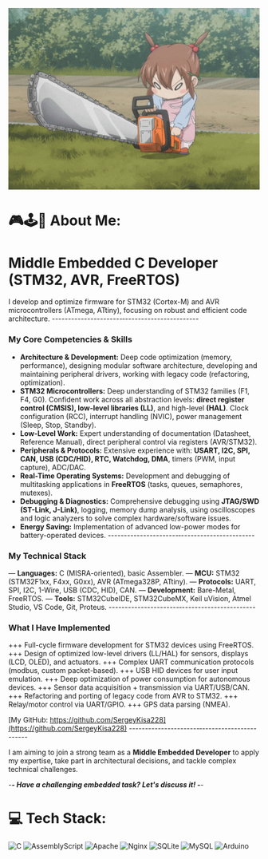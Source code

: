 ![](https://github.com/SergeyKisa228/SergeyKisa228/blob/main/gif_2.gif)

# 🎮🕹️👾 About Me:
# Middle Embedded C Developer (STM32, AVR, FreeRTOS)

I develop and optimize firmware for STM32 (Cortex-M) and AVR microcontrollers (ATmega, ATtiny), focusing on robust and efficient code architecture.
----------------------‐-----------------------

### My Core Competencies & Skills

*   **Architecture & Development:** Deep code optimization (memory, performance), designing modular software architecture, developing and maintaining peripheral drivers, working with legacy code (refactoring, optimization).
*   **STM32 Microcontrollers:** Deep understanding of STM32 families (F1, F4, G0). Confident work across all abstraction levels: **direct register control (CMSIS), low-level libraries (LL)**, and high-level **(HAL)**. Clock configuration (RCC), interrupt handling (NVIC), power management (Sleep, Stop, Standby).
*   **Low-Level Work:** Expert understanding of documentation (Datasheet, Reference Manual), direct peripheral control via registers (AVR/STM32).
*   **Peripherals & Protocols:** Extensive experience with: **USART, I2C, SPI, CAN, USB (CDC/HID), RTC, Watchdog, DMA**, timers (PWM, input capture), ADC/DAC.
*   **Real-Time Operating Systems:** Development and debugging of multitasking applications in **FreeRTOS** (tasks, queues, semaphores, mutexes).
*   **Debugging & Diagnostics:** Comprehensive debugging using **JTAG/SWD (ST-Link, J-Link)**, logging, memory dump analysis, using oscilloscopes and logic analyzers to solve complex hardware/software issues.
*   **Energy Saving:** Implementation of advanced low-power modes for battery-operated devices.
----------------------‐-----------------------

### My Technical Stack

— **Languages:** C (MISRA-oriented), basic Assembler.
— **MCU:** STM32 (STM32F1xx, F4xx, G0xx), AVR (ATmega328P, ATtiny).
— **Protocols:** UART, SPI, I2C, 1-Wire, USB (CDC, HID), CAN.
— **Development:** Bare-Metal, FreeRTOS.
— **Tools:** STM32CubeIDE, STM32CubeMX, Keil uVision, Atmel Studio, VS Code, Git, Proteus.
----------------------‐-----------------------

### What I Have Implemented

+++ Full-cycle firmware development for STM32 devices using FreeRTOS.
+++ Design of optimized low-level drivers (LL/HAL) for sensors, displays (LCD, OLED), and actuators.
+++ Complex UART communication protocols (modbus, custom packet-based).
+++ USB HID devices for user input emulation.
+++ Deep optimization of power consumption for autonomous devices.
+++ Sensor data acquisition + transmission via UART/USB/CAN.
+++ Refactoring and porting of legacy code from AVR to STM32.
+++ Relay/motor control via UART/GPIO.
+++ GPS data parsing (NMEA).

[My GitHub: https://github.com/SergeyKisa228](https://github.com/SergeyKisa228)
----------------------‐-----------------------

I am aiming to join a strong team as a **Middle Embedded Developer** to apply my expertise, take part in architectural decisions, and tackle complex technical challenges.

-___- Have a challenging embedded task? Let's discuss it! -___-

# 💻 Tech Stack:
![C](https://img.shields.io/badge/c-%2300599C.svg?style=for-the-badge&logo=c&logoColor=white) ![AssemblyScript](https://img.shields.io/badge/assembly%20script-%23000000.svg?style=for-the-badge&logo=assemblyscript&logoColor=white) ![Apache](https://img.shields.io/badge/apache-%23D42029.svg?style=for-the-badge&logo=apache&logoColor=white) ![Nginx](https://img.shields.io/badge/nginx-%23009639.svg?style=for-the-badge&logo=nginx&logoColor=white) ![SQLite](https://img.shields.io/badge/sqlite-%2307405e.svg?style=for-the-badge&logo=sqlite&logoColor=white) ![MySQL](https://img.shields.io/badge/mysql-4479A1.svg?style=for-the-badge&logo=mysql&logoColor=white) ![Arduino](https://img.shields.io/badge/-Arduino-00979D?style=for-the-badge&logo=Arduino&logoColor=white)

